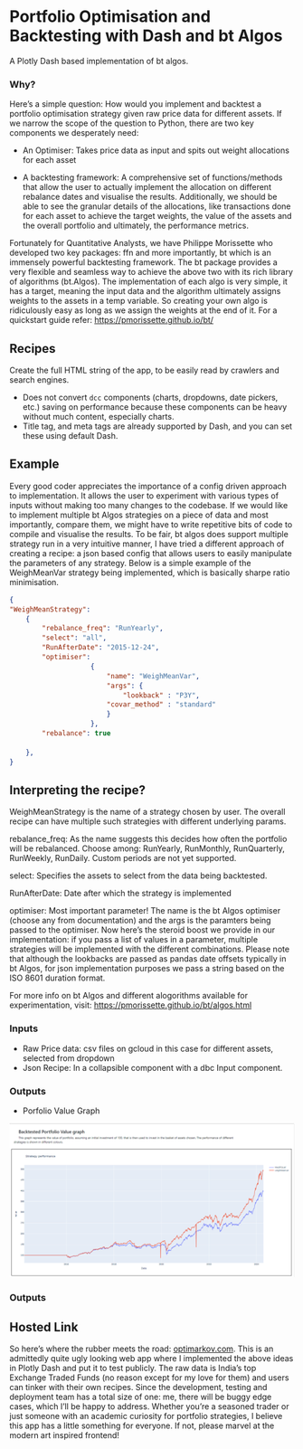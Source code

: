 # Portfolio Optimisation and Backtesting with Dash and bt Algos

A Plotly Dash based implementation of bt algos.

### Why?

Here’s a simple question: How would you implement and backtest a portfolio optimisation strategy given raw price data for different assets. If we narrow the scope of the question to Python, there are two key components we desperately need:

* An Optimiser: Takes price data as input and spits out weight allocations for each asset

* A backtesting framework: A comprehensive set of functions/methods that allow the user to actually implement the allocation on different rebalance dates and visualise the results. Additionally, we should be able to see the granular details of the allocations, like transactions done for each asset to achieve the target weights, the value of the assets and the overall portfolio and ultimately, the performance metrics.

Fortunately for Quantitative Analysts, we have Philippe Morissette who developed two key packages: ffn and more importantly, bt which is an immensely powerful backtesting framework. The bt package provides a very flexible and seamless way to achieve the above two with its rich library of algorithms (bt.Algos). The implementation of each algo is very simple, it has a target, meaning the input data and the algorithm ultimately assigns weights to the assets in a temp variable. So creating your own algo is ridiculously easy as long as we assign the weights at the end of it. For a quickstart guide refer: https://pmorissette.github.io/bt/

## Recipes

 Create the full HTML string of the app, to be easily read by crawlers and search engines.
* Does not convert `dcc` components (charts, dropdowns, date pickers, etc.) saving on performance because these components can be heavy without much content, especially charts.
* Title tag, and meta tags are already supported by Dash, and you can set these using default Dash.

## Example

Every good coder appreciates the importance of a config driven approach to implementation. It allows the user to experiment with various types of inputs without making too many changes to the codebase. If we would like to implement multiple bt Algos strategies on a piece of data and most importantly, compare them, we might have to write repetitive bits of code to compile and visualise the results. To be fair, bt algos does support multiple strategy run in a very intuitive manner, I have tried a different approach of creating a recipe: a json based config that allows users to easily manipulate the parameters of any strategy. Below is a simple example of the WeighMeanVar strategy being implemented, which is basically sharpe ratio minimisation.


```json
{
"WeighMeanStrategy": 
    {
        "rebalance_freq": "RunYearly",
        "select": "all",
        "RunAfterDate": "2015-12-24",
        "optimiser":
                    {
                        "name": "WeighMeanVar",
                        "args": {
                            "lookback" : "P3Y",
                        "covar_method" : "standard"
                        }
                    },
        "rebalance": true

    },
}
```

## Interpreting the recipe?

WeighMeanStrategy is the name of a strategy chosen by user. The overall recipe can have multiple such strategies with different underlying params.

rebalance_freq: As the name suggests this decides how often the portfolio will be rebalanced. Choose among: RunYearly, RunMonthly, RunQuarterly, RunWeekly, RunDaily. Custom periods are not yet supported.

select: Specifies the assets to select from the data being backtested.

RunAfterDate: Date after which the strategy is implemented

optimiser: Most important parameter! The name is the bt Algos optimiser (choose any from documentation) and the args is the paramters being passed to the optimiser. Now here’s the steroid boost we provide in our implementation: if you pass a list of values in a parameter, multiple strategies will be implemented with the different combinations. 
Please note that although the lookbacks are passed as pandas date offsets typically in bt Algos, for json implementation purposes we pass a string based on the ISO 8601 duration format.

For more info on bt Algos and different alogorithms available for experimentation, visit: https://pmorissette.github.io/bt/algos.html

### Inputs

* Raw Price data: csv files on gcloud in this case for different assets, selected from dropdown
* Json Recipe: In a collapsible component with a dbc Input component.

### Outputs
* Porfolio Value Graph 

![Alt text](/readme_images/portfolio_graph.png?raw=true "Optional Title")

### Outputs
## Hosted Link

So here’s where the rubber meets the road: [optimarkov.com](https://optimarkov.com/). This is an admittedly quite ugly looking web app where I implemented the above ideas in Plotly Dash and put it to test publicly. The raw data is India’s top Exchange Traded Funds (no reason except for my love for them) and users can tinker with their own recipes. Since the development, testing and deployment team has a total size of one: me, there will be buggy edge cases, which I’ll be happy to address. Whether you’re a seasoned trader or just someone with an academic curiosity for portfolio strategies, I believe this app has a little something for everyone. If not, please marvel at the modern art inspired frontend!